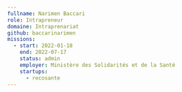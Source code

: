 ```yaml
---
fullname: Narimen Baccari
role: Intrapreneur
domaine: Intraprenariat
github: baccarinarimen
missions:
  - start: 2022-01-18
    end: 2022-07-17
    status: admin
    employer: Ministère des Solidarités et de la Santé
    startups:
      - recosante
---
```

